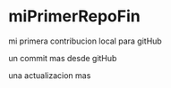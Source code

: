 # miPrimerRepoFin

mi primera contribucion local para gitHub

un commit mas desde gitHub 

una actualizacion mas

